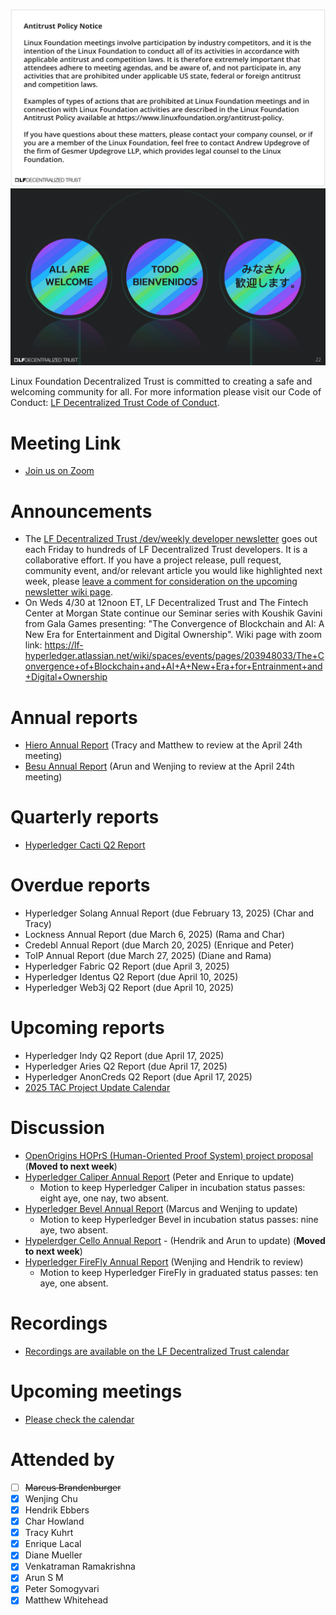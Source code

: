[//]: # (SPDX-License-Identifier: CC-BY-4.0)

![Antitrust Policy Notice](../images/antitrust-policy-notice.png "Antitrust Policy Notice")
![All are Welcome in the LF Decentralized Trust Community](../images/all-are-welcome.png "All are Welcome in the LF Decentralized Trust Community")

Linux Foundation Decentralized Trust is committed to creating a safe and welcoming community for all. For more information please visit our Code of Conduct: [LF Decentralized Trust Code of Conduct](../../governing-documents/code-of-conduct.md).

# Meeting Link
- [Join us on Zoom](https://zoom-lfx.platform.linuxfoundation.org/meeting/95530440160?password=6e6b9a15-a635-497e-a6ce-078e6b1d2b49)

# Announcements
- The [LF Decentralized Trust /dev/weekly developer newsletter](https://lf-hyperledger.atlassian.net/wiki/spaces/DR/pages/17170445/dev+weekly+Newsletter) goes out each Friday to hundreds of LF Decentralized Trust developers. It is a collaborative effort. If you have a project release, pull request, community event, and/or relevant article you would like highlighted next week, please [leave a comment for consideration on the upcoming newsletter wiki page](https://lf-hyperledger.atlassian.net/wiki/spaces/DR/pages/75268141/2025).
- On Weds 4/30 at 12noon ET,  LF Decentralized Trust and The Fintech Center at Morgan State continue our Seminar series with Koushik Gavini from  Gala Games presenting: "The Convergence of Blockchain and AI: A New Era for Entertainment and Digital Ownership". Wiki page with zoom link: https://lf-hyperledger.atlassian.net/wiki/spaces/events/pages/203948033/The+Convergence+of+Blockchain+and+AI+A+New+Era+for+Entrainment+and+Digital+Ownership
  
# Annual reports
- [Hiero Annual Report](https://github.com/LF-Decentralized-Trust/governance/pull/122) (Tracy and Matthew to review at the April 24th meeting)
- [Besu Annual Report](https://github.com/LF-Decentralized-Trust/governance/pull/129) (Arun and Wenjing to review at the April 24th meeting)

# Quarterly reports
- [Hyperledger Cacti Q2 Report](https://github.com/LF-Decentralized-Trust/governance/pull/132)

# Overdue reports
- Hyperledger Solang Annual Report (due February 13, 2025) (Char and Tracy)
- Lockness Annual Report (due March 6, 2025) (Rama and Char)
- Credebl Annual Report (due March 20, 2025) (Enrique and Peter)
- ToIP Annual Report (due March 27, 2025) (Diane and Rama)
- Hyperledger Fabric Q2 Report (due April 3, 2025)
- Hyperledger Identus Q2 Report (due April 10, 2025)
- Hyperledger Web3j Q2 Report (due April 10, 2025)

# Upcoming reports
- Hyperledger Indy Q2 Report (due April 17, 2025)
- Hyperledger Aries Q2 Report (due April 17, 2025)
- Hyperledger AnonCreds Q2 Report (due April 17, 2025)
- [2025 TAC Project Update Calendar](../../project-updates/2025/2025-schedule.md)

# Discussion
- [OpenOrigins HOPrS (Human-Oriented Proof System) project proposal](https://github.com/LF-Decentralized-Trust/project-proposals/pull/25) (**Moved to next week**)
- [Hyperledger Caliper Annual Report](https://github.com/LF-Decentralized-Trust/governance/pull/115) (Peter and Enrique to update)
  - Motion to keep Hyperledger Caliper in incubation status passes: eight aye, one nay, two absent.
- [Hyperledger Bevel Annual Report](https://github.com/LF-Decentralized-Trust/governance/pull/113) (Marcus and Wenjing to update)
  - Motion to keep Hyperledger Bevel in incubation status passes: nine aye, two absent.
- [Hypelerdger Cello Annual Report](https://github.com/LF-Decentralized-Trust/governance/pull/118) - (Hendrik and Arun to update) (**Moved to next week**)
- [Hyperledger FireFly Annual Report](https://github.com/LF-Decentralized-Trust/governance/pull/117) (Wenjing and Hendrik to review)
  - Motion to keep Hyperledger FireFly in graduated status passes: ten aye, one absent.

# Recordings
- [Recordings are available on the LF Decentralized Trust calendar](https://zoom-lfx.platform.linuxfoundation.org/meetings/lf-decentralized-trust)

# Upcoming meetings
- [Please check the calendar](https://zoom-lfx.platform.linuxfoundation.org/meetings/lf-decentralized-trust)

# Attended by

- [ ] ~~Marcus Brandenburger~~
- [x] Wenjing Chu
- [x] Hendrik Ebbers
- [x] Char Howland
- [x] Tracy Kuhrt
- [x] Enrique Lacal
- [x] Diane Mueller
- [x] Venkatraman Ramakrishna
- [x] Arun S M
- [x] Peter Somogyvari
- [x] Matthew Whitehead
